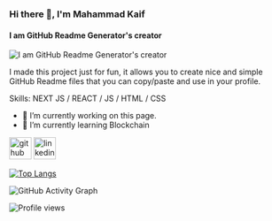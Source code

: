 ### Hi there 👋, I'm Mahammad Kaif
#### I am GitHub Readme Generator's creator
![I am GitHub Readme Generator's creator](https://arturssmirnovs.github.io/github-profile-readme-generator/images/banner.png)

I made this project just for fun, it allows you to create nice and simple GitHub Readme files that you can copy/paste and use in your profile.

Skills: NEXT JS / REACT / JS / HTML / CSS

- 🔭 I’m currently working on this page. 
- 🌱 I’m currently learning Blockchain 


[<img src='https://cdn.jsdelivr.net/npm/simple-icons@3.0.1/icons/github.svg' alt='github' height='40'>](https://github.com/https://github.com/mdkaif21)  [<img src='https://cdn.jsdelivr.net/npm/simple-icons@3.0.1/icons/linkedin.svg' alt='linkedin' height='40'>](https://www.linkedin.com/in/https://www.linkedin.com/in/mahammad-kaif-b3a722241//)  

[![Top Langs](https://github-readme-stats.vercel.app/api/top-langs/?username=https://github.com/mdkaif21)](https://github.com/anuraghazra/github-readme-stats)



![GitHub Activity Graph](https://activity-graph.herokuapp.com/graph?username=https://github.com/mdkaif21)  

![Profile views](https://gpvc.arturio.dev/https://github.com/mdkaif21)  
